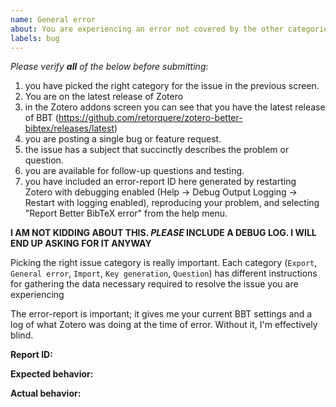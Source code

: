 ```yaml
---
name: General error
about: You are experiencing an error not covered by the other categories
labels: bug
---
```


*Please verify **all** of the below before submitting*:

1. you have picked the right category for the issue in the previous screen.
2. You are on the latest release of Zotero
3. in the Zotero addons screen you can see that you have the latest release of BBT (https://github.com/retorquere/zotero-better-bibtex/releases/latest)
4. you are posting a single bug or feature request.
5. the issue has a subject that succinctly describes the problem or question.
6. you are available for follow-up questions and testing.
7. you have included an error-report ID here generated by restarting Zotero with debugging enabled (Help -> Debug Output Logging -> Restart with logging enabled), reproducing your problem, and selecting "Report Better BibTeX error" from the help menu.

**I AM NOT KIDDING ABOUT THIS. *PLEASE* INCLUDE A DEBUG LOG. I WILL END UP ASKING FOR IT ANYWAY**

Picking the right issue category is really important. Each category (`Export`, `General error`, `Import`, `Key generation`, `Question`) has different instructions for gathering the data necessary required to resolve the issue you are experiencing

The error-report is important; it gives me your current BBT settings and a log of what Zotero was doing at the time of error. Without it, I'm effectively blind.


**Report ID:**

**Expected behavior:**

**Actual behavior:**

